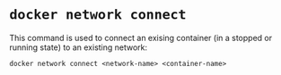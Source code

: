 # `docker network connect`

This command is used to connect an exising container (in a stopped or running state) to an existing network:

```commandline
docker network connect <network-name> <container-name>
```
